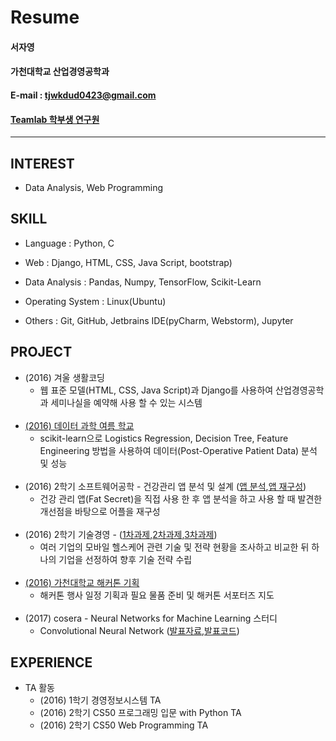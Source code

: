 # Resume
#### 서자영
#### 가천대학교 산업경영공학과
#### E-mail : tjwkdud0423@gmail.com
#### [Teamlab 학부생 연구원](https://github.com/TeamLab) 
-----
## INTEREST
- Data Analysis, Web Programming

## SKILL
- Language : Python, C

- Web : Django, HTML, CSS, Java Script, bootstrap)

- Data Analysis : Pandas, Numpy, TensorFlow, Scikit-Learn

- Operating System : Linux(Ubuntu)

- Others : Git, GitHub, Jetbrains IDE(pyCharm, Webstorm), Jupyter

## PROJECT
- (2016) 겨울 생활코딩
	- 웹 표준 모델(HTML, CSS, Java Script)과 Django를 사용하여 산업경영공학과 세미나실을 예약해 사용 할  수 있는 시스템 
<br/><br/>
- [(2016) 데이터 과학 여름 학교](http://www.slideshare.net/secret/qqci5maNeXIGz7)
  	- scikit-learn으로 Logistics Regression, Decision Tree, Feature Engineering 방법을 사용하여 데이터(Post-Operative Patient Data) 분석 및 성능 
<br/><br/>
- (2016) 2학기 소프트웨어공학 - 건강관리 앱 분석 및 설계 ([앱 분석](https://www.slideshare.net/secret/H8fswxtOJ9dJME),[앱 재구성](https://www.slideshare.net/secret/f38BZzxwradMJQ))
	- 건강 관리 앱(Fat Secret)을 직접 사용 한 후 앱 분석을 하고 사용 할 때 발견한 개선점을 바탕으로 어플을 재구성
<br/><br/>
- (2016) 2학기 기술경영 - ([1차과제](https://www.slideshare.net/secret/FrIUOzbuzenAk2),[2차과제](https://www.slideshare.net/secret/6M9cJsicVd5ga),[3차과제](https://www.slideshare.net/secret/78yCXFPNse2rVW))	
	- 여러  기업의 모바일 헬스케어 관련 기술 및 전략 현황을 조사하고 비교한 뒤 하나의 기업을 선정하여 향후 기술 전략 수립
<br/><br/>
- [(2016) 가천대학교 해커톤 기획](https://github.com/TeamLab/gachonhackday2016)
	- 해커톤 행사 일정 기획과 필요 물품 준비 및 해커톤 서포터즈 지도
<br/><br/>
- (2017) cosera - Neural Networks for Machine Learning 스터디
	- Convolutional Neural Network ([발표자료](https://www.slideshare.net/secret/irx9NIUGtedJQ6),[발표코드](https://github.com/jayoungseo/seminar/blob/master/code/2017/0118/cnn_mnist_code.ipynb))

## EXPERIENCE	
- TA 활동
	- (2016) 1학기 경영정보시스템 TA
	- (2016) 2학기 CS50 프로그래밍 입문 with Python TA
	- (2016) 2학기 CS50 Web Programming TA
